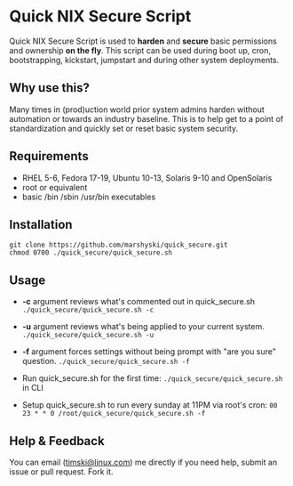 Quick NIX Secure Script
==============
Quick NIX Secure Script is used to **harden** and **secure** basic permissions and ownership **on the fly**.  This script can be used during boot up, cron,
bootstrapping, kickstart, jumpstart and during other system deployments.

Why use this?
--------------
Many times in (prod)uction world prior system admins harden without 
automation or towards an industry baseline. This is to help get to a point
of standardization and quickly set or reset basic system security.

Requirements
------------
  * RHEL 5-6, Fedora 17-19, Ubuntu 10-13, Solaris 9-10 and OpenSolaris
  * root or equivalent
  * basic /bin /sbin /usr/bin executables

Installation
------------
    git clone https://github.com/marshyski/quick_secure.git
    chmod 0700 ./quick_secure/quick_secure.sh

Usage
-----
  * **-c** argument reviews what's commented out in quick_secure.sh
  ``./quick_secure/quick_secure.sh -c``
  * **-u** argument reviews what's being applied to your current system.
  ``./quick_secure/quick_secure.sh -u``
  * **-f** argument forces settings without being prompt with "are you sure"
    question.
  ``./quick_secure/quick_secure.sh -f``

  * Run quick_secure.sh for the first time: ``./quick_secure/quick_secure.sh`` in CLI
  * Setup quick_secure.sh to run every sunday at 11PM via root's cron: ``00 23 * * 0 /root/quick_secure/quick_secure.sh -f``

Help & Feedback
---------------
You can email (timski@linux.com) me directly if you need help, submit an issue or pull request.  Fork it.